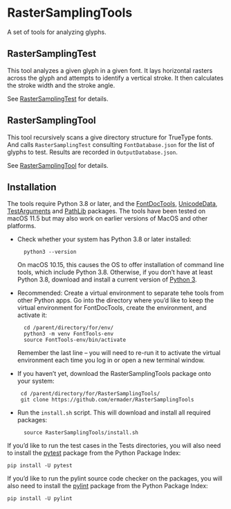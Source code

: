 # RasterSamplingTools
A set of tools for analyzing glyphs.

## RasterSamplingTest
This tool analyzes a given glyph in a given font. It lays horizontal rasters across the glyph and attempts to identify a vertical stroke.
It then calculates the stroke width and the stroke angle.

See [RasterSamplingTest](RasterSamplingTest.md) for details.

## RasterSamplingTool
This tool recursively scans a give directory structure for TrueType fonts. And calls `RasterSamplingTest` consulting `FontDatabase.json` for the list
of glyphs to test. Results are recorded in `OutputDatabase.json`.

See [RasterSamplingTool](RasterSamplingTool.md) for details.

## Installation

The tools require Python 3.8 or later, and the [FontDocTools](https://bitbucket.org/LindenbergSW/FontDocTools), [UnicodeData](https://github.com/ermader/UnicodeData), [TestArguments](https://github.com/ermader/TestArguments) and [PathLib](https://github.com/ermader/PathLib) packages. The tools have been tested on macOS 11.5 but may also work on earlier versions of MacOS and other platforms.

* Check whether your system has Python 3.8 or later installed:

        python3 --version

    On macOS 10.15, this causes the OS to offer installation of command line tools, which include Python 3.8. Otherwise, if you don’t have at least Python 3.8, download and install a current version of [Python 3](https://www.python.org/downloads/mac-osx/).

* Recommended: Create a virtual environment to separate tehe tools from other Python apps. Go into the directory where you’d like to keep the virtual environment for FontDocTools, create the environment, and activate it:

        cd /parent/directory/for/env/
        python3 -m venv FontTools-env
        source FontTools-env/bin/activate

    Remember the last line – you will need to re-run it to activate the virtual environment each time you log in or open a new terminal window.

 * If you haven’t yet, download the RasterSamplingTools package onto your system:

        cd /parent/directory/for/RasterSamplingTools/
        git clone https://github.com/ermader/RasterSamplingTools

* Run the `install.sh` script. This will download and install all required packages:

        source RasterSamplingTools/install.sh

If you’d like to run the test cases in the Tests directories, you will also need to install the [pytest](https://docs.pytest.org/en/latest/index.html) package from the Python Package Index:

    pip install -U pytest

If you’d like to run the pylint source code checker on the packages, you will also need to install the [pylint](https://pylint.readthedocs.io/en/latest/index.html) package from the Python Package Index:

    pip install -U pylint
